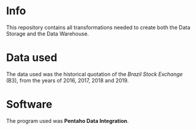 # Info

This repository contains all transformations needed to create both the Data Storage and the Data Warehouse.

# Data used

The data used was the historical quotation of the *Brazil Stock Exchange* (B3), from the years of 2016, 2017, 2018 and 2019.

# Software

The program used was **Pentaho Data Integration**.